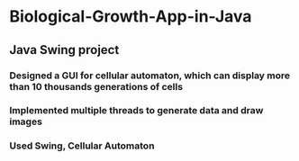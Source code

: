 # Biological-Growth-App-in-Java
## Java Swing project

### Designed a GUI for cellular automaton, which can display more than 10 thousands generations of cells
### Implemented multiple threads to generate data and draw images
### Used Swing, Cellular Automaton
